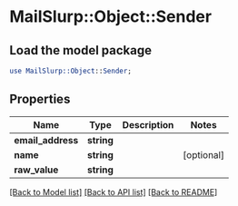 # MailSlurp::Object::Sender

## Load the model package
```perl
use MailSlurp::Object::Sender;
```

## Properties
Name | Type | Description | Notes
------------ | ------------- | ------------- | -------------
**email_address** | **string** |  | 
**name** | **string** |  | [optional] 
**raw_value** | **string** |  | 

[[Back to Model list]](../README#documentation-for-models) [[Back to API list]](../README#documentation-for-api-endpoints) [[Back to README]](../README)


